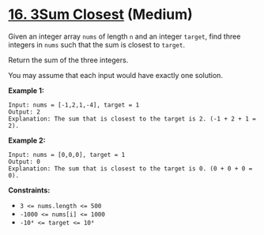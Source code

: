 # [16. 3Sum Closest][link] (Medium)

[link]: https://leetcode.com/problems/3sum-closest/

Given an integer array `nums` of length `n` and an integer `target`, find three integers in `nums`
such that the sum is closest to `target`.

Return the sum of the three integers.

You may assume that each input would have exactly one solution.

**Example 1:**

```
Input: nums = [-1,2,1,-4], target = 1
Output: 2
Explanation: The sum that is closest to the target is 2. (-1 + 2 + 1 = 2).
```

**Example 2:**

```
Input: nums = [0,0,0], target = 1
Output: 0
Explanation: The sum that is closest to the target is 0. (0 + 0 + 0 = 0).
```

**Constraints:**

- `3 <= nums.length <= 500`
- `-1000 <= nums[i] <= 1000`
- `-10⁴ <= target <= 10⁴`
